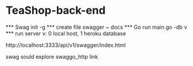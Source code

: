 # TeaShop-back-end

*** Swag init -g *** create file swagger ~ docs
*** Go run main.go -db v *** run server v: 0 local host, 1 heroku database

http://localhost:3333/api/v1/swagger/index.html 

swag sould explore swaggo_http link